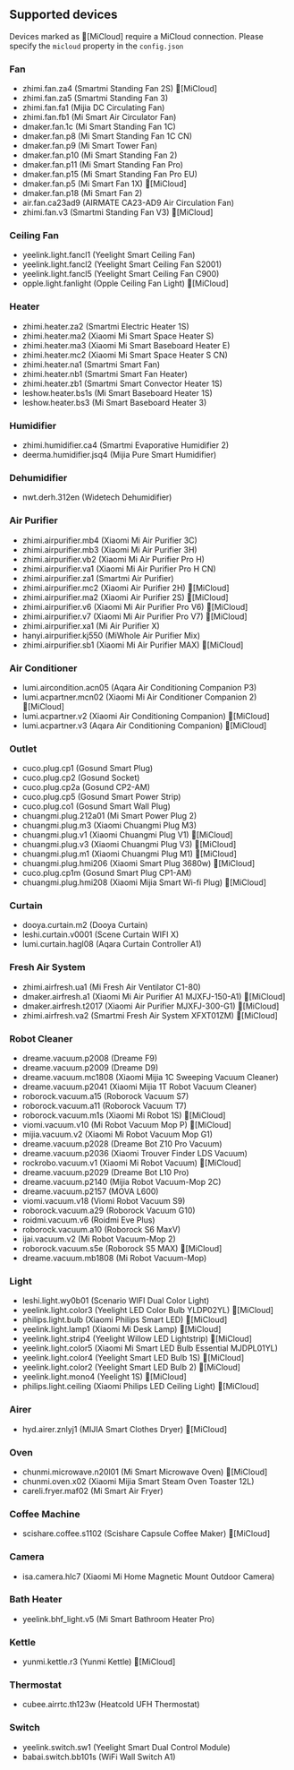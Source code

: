 ## Supported devices

Devices marked as 🔵[MiCloud] require a MiCloud connection. Please specify the `micloud` property in the `config.json`

### Fan

-   zhimi.fan.za4 (Smartmi Standing Fan 2S) 🔵[MiCloud]
-   zhimi.fan.za5 (Smartmi Standing Fan 3)
-   zhimi.fan.fa1 (Mijia DC Circulating Fan)
-   zhimi.fan.fb1 (Mi Smart Air Circulator Fan)
-   dmaker.fan.1c (Mi Smart Standing Fan 1C)
-   dmaker.fan.p8 (Mi Smart Standing Fan 1C CN)
-   dmaker.fan.p9 (Mi Smart Tower Fan)
-   dmaker.fan.p10 (Mi Smart Standing Fan 2)
-   dmaker.fan.p11 (Mi Smart Standing Fan Pro)
-   dmaker.fan.p15 (Mi Smart Standing Fan Pro EU)
-   dmaker.fan.p5 (Mi Smart Fan 1X) 🔵[MiCloud]
-   dmaker.fan.p18 (Mi Smart Fan 2)
-   air.fan.ca23ad9 (AIRMATE CA23-AD9 Air Circulation Fan)
-   zhimi.fan.v3 (Smartmi Standing Fan V3) 🔵[MiCloud]

### Ceiling Fan

-   yeelink.light.fancl1 (Yeelight Smart Ceiling Fan)
-   yeelink.light.fancl2 (Yeelight Smart Ceiling Fan S2001)
-   yeelink.light.fancl5 (Yeelight Smart Ceiling Fan C900)
-   opple.light.fanlight (Opple Ceiling Fan Light) 🔵[MiCloud]

### Heater

-   zhimi.heater.za2 (Smartmi Electric Heater 1S)
-   zhimi.heater.ma2 (Xiaomi Mi Smart Space Heater S)
-   zhimi.heater.ma3 (Xiaomi Mi Smart Baseboard Heater E)
-   zhimi.heater.mc2 (Xiaomi Mi Smart Space Heater S CN)
-   zhimi.heater.na1 (Smartmi Smart Fan)
-   zhimi.heater.nb1 (Smartmi Smart Fan Heater)
-   zhimi.heater.zb1 (Smartmi Smart Convector Heater 1S)
-   leshow.heater.bs1s (Mi Smart Baseboard Heater 1S)
-   leshow.heater.bs3 (Mi Smart Baseboard Heater 3)

### Humidifier

-   zhimi.humidifier.ca4 (Smartmi Evaporative Humidifier 2)
-   deerma.humidifier.jsq4 (Mijia Pure Smart Humidifier)

### Dehumidifier

-   nwt.derh.312en (Widetech Dehumidifier)

### Air Purifier

-   zhimi.airpurifier.mb4 (Xiaomi Mi Air Purifier 3C)
-   zhimi.airpurifier.mb3 (Xiaomi Mi Air Purifier 3H)
-   zhimi.airpurifier.vb2 (Xiaomi Mi Air Purifier Pro H)
-   zhimi.airpurifier.va1 (Xiaomi Mi Air Purifier Pro H CN)
-   zhimi.airpurifier.za1 (Smartmi Air Purifier)
-   zhimi.airpurifier.mc2 (Xiaomi Air Purifier 2H) 🔵[MiCloud]
-   zhimi.airpurifier.ma2 (Xiaomi Air Purifier 2S) 🔵[MiCloud]
-   zhimi.airpurifier.v6 (Xiaomi Mi Air Purifier Pro V6) 🔵[MiCloud]
-   zhimi.airpurifier.v7 (Xiaomi Mi Air Purifier Pro V7) 🔵[MiCloud]
-   zhimi.airpurifier.xa1 (Mi Air Purifier X)
-   hanyi.airpurifier.kj550 (MiWhole Air Purifier Mix)
-   zhimi.airpurifier.sb1 (Xiaomi Mi Air Purifier MAX) 🔵[MiCloud]

### Air Conditioner

-   lumi.aircondition.acn05 (Aqara Air Conditioning Companion P3)
-   lumi.acpartner.mcn02 (Xiaomi Mi Air Conditioner Companion 2) 🔵[MiCloud]
-   lumi.acpartner.v2 (Xiaomi Air Conditioning Companion) 🔵[MiCloud]
-   lumi.acpartner.v3 (Aqara Air Conditioning Companion) 🔵[MiCloud]

### Outlet

-   cuco.plug.cp1 (Gosund Smart Plug)
-   cuco.plug.cp2 (Gosund Socket)
-   cuco.plug.cp2a (Gosund CP2-AM)
-   cuco.plug.cp5 (Gosund Smart Power Strip)
-   cuco.plug.co1 (Gosund Smart Wall Plug)
-   chuangmi.plug.212a01 (Mi Smart Power Plug 2)
-   chuangmi.plug.m3 (Xiaomi Chuangmi Plug M3)
-   chuangmi.plug.v1 (Xiaomi Chuangmi Plug V1) 🔵[MiCloud]
-   chuangmi.plug.v3 (Xiaomi Chuangmi Plug V3) 🔵[MiCloud]
-   chuangmi.plug.m1 (Xiaomi Chuangmi Plug M1) 🔵[MiCloud]
-   chuangmi.plug.hmi206 (Xiaomi Smart Plug 3680w) 🔵[MiCloud]
-   cuco.plug.cp1m (Gosund Smart Plug CP1-AM)
-   chuangmi.plug.hmi208 (Xiaomi Mijia Smart Wi-fi Plug) 🔵[MiCloud]

### Curtain

-   dooya.curtain.m2 (Dooya Curtain)
-   leshi.curtain.v0001 (Scene Curtain WIFI X)
-   lumi.curtain.hagl08 (Aqara Curtain Controller A1)

### Fresh Air System

-   zhimi.airfresh.ua1 (Mi Fresh Air Ventilator C1-80)
-   dmaker.airfresh.a1 (Xiaomi Mi Air Purifier A1 MJXFJ-150-A1) 🔵[MiCloud]
-   dmaker.airfresh.t2017 (Xiaomi Air Purifier MJXFJ-300-G1) 🔵[MiCloud]
-   zhimi.airfresh.va2 (Smartmi Fresh Air System XFXT01ZM) 🔵[MiCloud]

### Robot Cleaner

-   dreame.vacuum.p2008 (Dreame F9)
-   dreame.vacuum.p2009 (Dreame D9)
-   dreame.vacuum.mc1808 (Xiaomi Mijia 1C Sweeping Vacuum Cleaner)
-   dreame.vacuum.p2041 (Xiaomi Mijia 1T Robot Vacuum Cleaner)
-   roborock.vacuum.a15 (Roborock Vacuum S7)
-   roborock.vacuum.a11 (Roborock Vacuum T7)
-   roborock.vacuum.m1s (Xiaomi Mi Robot 1S) 🔵[MiCloud]
-   viomi.vacuum.v10 (Mi Robot Vacuum Mop P) 🔵[MiCloud]
-   mijia.vacuum.v2 (Xiaomi Mi Robot Vacuum Mop G1)
-   dreame.vacuum.p2028 (Dreame Bot Z10 Pro Vacuum)
-   dreame.vacuum.p2036 (Xiaomi Trouver Finder LDS Vacuum)
-   rockrobo.vacuum.v1 (Xiaomi Mi Robot Vacuum) 🔵[MiCloud]
-   dreame.vacuum.p2029 (Dreame Bot L10 Pro)
-   dreame.vacuum.p2140 (Mijia Robot Vacuum-Mop 2C)
-   dreame.vacuum.p2157 (MOVA L600)
-   viomi.vacuum.v18 (Viomi Robot Vacuum S9)
-   roborock.vacuum.a29 (Roborock Vacuum G10)
-   roidmi.vacuum.v6 (Roidmi Eve Plus)
-   roborock.vacuum.a10 (Roborock S6 MaxV)
-   ijai.vacuum.v2 (Mi Robot Vacuum-Mop 2)
-   roborock.vacuum.s5e (Roborock S5 MAX) 🔵[MiCloud]
-   dreame.vacuum.mb1808 (Mi Robot Vacuum-Mop)

### Light

-   leshi.light.wy0b01 (Scenario WIFI Dual Color Light)
-   yeelink.light.color3 (Yeelight LED Color Bulb YLDP02YL) 🔵[MiCloud]
-   philips.light.bulb (Xiaomi Philips Smart LED) 🔵[MiCloud]
-   yeelink.light.lamp1 (Xiaomi Mi Desk Lamp) 🔵[MiCloud]
-   yeelink.light.strip4 (Yeelight Willow LED Lightstrip) 🔵[MiCloud]
-   yeelink.light.color5 (Xiaomi Mi Smart LED Bulb Essential MJDPL01YL)
-   yeelink.light.color4 (Yeelight Smart LED Bulb 1S) 🔵[MiCloud]
-   yeelink.light.color2 (Yeelight Smart LED Bulb 2) 🔵[MiCloud]
-   yeelink.light.mono4 (Yeelight 1S) 🔵[MiCloud]
-   philips.light.ceiling (Xiaomi Philips LED Ceiling Light) 🔵[MiCloud]

### Airer

-   hyd.airer.znlyj1 (MIJIA Smart Clothes Dryer) 🔵[MiCloud]

### Oven

-   chunmi.microwave.n20l01 (Mi Smart Microwave Oven) 🔵[MiCloud]
-   chunmi.oven.x02 (Xiaomi Mijia Smart Steam Oven Toaster 12L)
-   careli.fryer.maf02 (Mi Smart Air Fryer)

### Coffee Machine

-   scishare.coffee.s1102 (Scishare Capsule Coffee Maker) 🔵[MiCloud]

### Camera

-   isa.camera.hlc7 (Xiaomi Mi Home Magnetic Mount Outdoor Camera)

### Bath Heater

-   yeelink.bhf_light.v5 (Mi Smart Bathroom Heater Pro)

### Kettle

-   yunmi.kettle.r3 (Yunmi Kettle) 🔵[MiCloud]

### Thermostat

-   cubee.airrtc.th123w (Heatcold UFH Thermostat)

### Switch

-   yeelink.switch.sw1 (Yeelight Smart Dual Control Module)
-   babai.switch.bb101s (WiFi Wall Switch A1)
